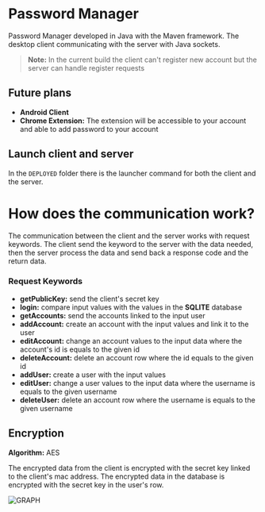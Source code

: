 # Password Manager
Password Manager developed in Java with the Maven framework.
The desktop client communicating with the server with Java sockets.

> **Note:** In the current build the client can't register new account but the server can handle register requests 

## Future plans 

 - **Android Client**
 - **Chrome Extension:** The extension will be accessible to your account and able to add password to your account

## Launch client and server

In the `DEPLOYED`  folder there is the launcher command for both the client and the server.

# How does the communication work? 

The communication between the client and the server works with request keywords. The client send the keyword to the server with the data needed, then the server process the data and send back a response code and the return data.

### Request Keywords

 - **getPublicKey:** send the client's secret key
 - **login:** compare input values with the values in the **SQLITE** database 
 - **getAccounts:** send the accounts linked to the input user
 - **addAccount:** create an account with the input values and link it to the user 
 - **editAccount:** change an account values to the input data where the account's id is equals to the given id
 - **deleteAccount:** delete an account row where the id equals to the given id
 - **addUser:** create a user with the input values
 - **editUser:** change a user values to the input data where the username is equals to the given username
 - **deleteUser:** delete an account row where the username is equals to the given username

## Encryption

**Algorithm:** AES

The encrypted data from the client is encrypted with the secret key linked to the client's mac address. 
The encrypted data in the database is encrypted with the secret key in the user's row.

![GRAPH](https://i.imgur.com/ut1kcnK.png)
